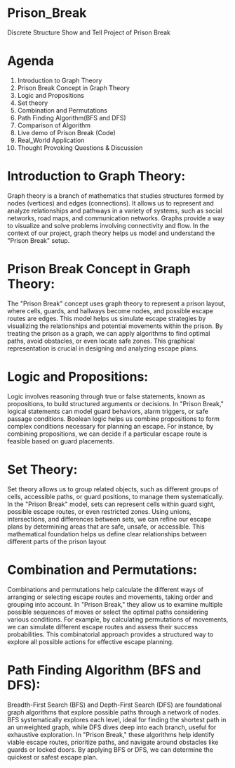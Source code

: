 # Prison_Break
Discrete Structure Show and Tell Project of Prison Break
# Agenda
1. Introduction to Graph Theory
2. Prison Break Concept in Graph Theory
3. Logic and Propositions
4. Set theory
5. Combination and Permutations
6. Path Finding Algorithm(BFS and DFS)
7. Comparison of Algorithm
8. Live demo of Prison Break (Code)
9. Real_World Application
10. Thought Provoking Questions & Discussion
# Introduction to Graph Theory:
Graph theory is a branch of mathematics that studies structures formed by nodes (vertices) and edges (connections). It allows us to represent and analyze relationships and pathways in a variety of systems, such as social networks, road maps, and communication networks. Graphs provide a way to visualize and solve problems involving connectivity and flow. In the context of our project, graph theory helps us model and understand the "Prison Break" setup.

# Prison Break Concept in Graph Theory:
The "Prison Break" concept uses graph theory to represent a prison layout, where cells, guards, and hallways become nodes, and possible escape routes are edges. This model helps us simulate escape strategies by visualizing the relationships and potential movements within the prison. By treating the prison as a graph, we can apply algorithms to find optimal paths, avoid obstacles, or even locate safe zones. This graphical representation is crucial in designing and analyzing escape plans.

# Logic and Propositions:
Logic involves reasoning through true or false statements, known as propositions, to build structured arguments or decisions. In "Prison Break," logical statements can model guard behaviors, alarm triggers, or safe passage conditions. Boolean logic helps us combine propositions to form complex conditions necessary for planning an escape. For instance, by combining propositions, we can decide if a particular escape route is feasible based on guard placements.

# Set Theory:
Set theory allows us to group related objects, such as different groups of cells, accessible paths, or guard positions, to manage them systematically. In the "Prison Break" model, sets can represent cells within guard sight, possible escape routes, or even restricted zones. Using unions, intersections, and differences between sets, we can refine our escape plans by determining areas that are safe, unsafe, or accessible. This mathematical foundation helps us define clear relationships between different parts of the prison layout


# Combination and Permutations:
Combinations and permutations help calculate the different ways of arranging or selecting escape routes and movements, taking order and grouping into account. In "Prison Break," they allow us to examine multiple possible sequences of moves or select the optimal paths considering various conditions. For example, by calculating permutations of movements, we can simulate different escape routes and assess their success probabilities. This combinatorial approach provides a structured way to explore all possible actions for effective escape planning.

# Path Finding Algorithm (BFS and DFS):
Breadth-First Search (BFS) and Depth-First Search (DFS) are foundational graph algorithms that explore possible paths through a network of nodes. BFS systematically explores each level, ideal for finding the shortest path in an unweighted graph, while DFS dives deep into each branch, useful for exhaustive exploration. In "Prison Break," these algorithms help identify viable escape routes, prioritize paths, and navigate around obstacles like guards or locked doors. By applying BFS or DFS, we can determine the quickest or safest escape plan.

